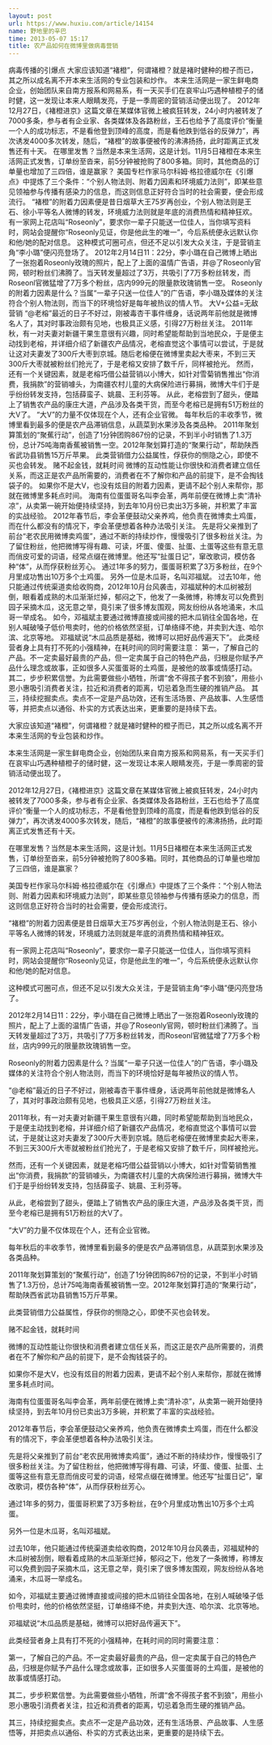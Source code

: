 ```yaml
---
layout: post
url: https://www.huxiu.com/article/14154
name: 野地里的辛巴
time: 2013-05-07 15:17
title: 农产品如何在微博里做病毒营销
---
```

病毒传播的引爆点 大家应该知道“褚橙”，何谓褚橙？就是褚时健种的橙子而已，其之所以成名离不开本来生活网的专业包装和炒作。 本来生活网是一家生鲜电商企业，创始团队来自南方报系和网易系，有一天买手们在哀牢山巧遇种植橙子的储时健，这一发现让本来人眼睛发亮，于是一季周密的营销活动便出现了。 2012年12月27日，《褚橙进京》这篇文章在某媒体官微上被疯狂转发，24小时内被转发了7000多条，参与者有企业家、各类媒体及各路粉丝，王石也给予了高度评价“衡量一个人的成功标志，不是看他登到顶峰的高度，而是看他跌到低谷的反弹力”，再次诱发4000多次转发，随后，“褚橙”的故事便被传的沸沸扬扬，此时距离正式发售还有十天。 在哪里发售？当然是本来生活网，这是计划。11月5日褚橙在本来生活网正式发售，订单纷至沓来，前5分钟被抢购了800多箱。同时，其他商品的订单量也增加了三四倍，谁是赢家？ 美国专栏作家马尔科姆·格拉德威尔在《引爆点》中提炼了三个条件：“个别人物法则、附着力因素和环境威力法则”，即某些意见领袖参与传播有感染力的信息，而这则信息正好符合当时的社会需要，便会形成流行。 “褚橙”的附着力因素便是昔日烟草大王75岁再创业，个别人物法则是王石、徐小平等名人微博的转发，环境威力法则就是年底的消费热情和精神狂欢。 有一家网上花店叫“Roseonly”，要求你一辈子只能送一位佳人，当你填写资料时，网站会提醒你“Roseonly见证，你是他此生的唯一”，今后系统便永远默认你和他/她的配对信息。 这种模式可圈可点，但还不足以引发大众关注，于是营销主角“李小璐”便闪亮登场了。 2012年2月14日11：22分，李小璐在自己微博上晒出了一张抱着Roseonly玫瑰的照片，配上了上面的温情广告语，并@了Roseonly官网，顿时粉丝们沸腾了。当天转发量超过了3万，共吸引了7万多粉丝转发，而Roseonl官微猛增了7万多个粉丝，店内999元的限量款玫瑰销售一空。 Roseonly的附着力因素是什么？当属“一辈子只送一位佳人”的广告语，李小璐及媒体的关注符合个别人物法则，而当下的环境恰好是每年被热议的情人节。 大V+公益=无敌营销 “@老榕”最近的日子不好过，刚被毒杏干事件缠身，话说两年前他就是微博名人了，其对时事政治颇有见地，也极具正义感，引得27万粉丝关注。 2011年秋，有一对夫妻对新疆干果生意很有兴趣，同时希望能帮助到当地民众，于是便主动找到老榕，并详细介绍了新疆农产品情况，老榕直觉这个事情可以尝试，于是就让这对夫妻发了300斤大枣到京城。随后老榕便在微博里卖起大枣来，不到三天300斤大枣就被粉丝们抢光了，于是老榕又安排了数千斤，同样被抢光。 然而，还有一个关键因素，就是老榕巧借公益营销以小博大，如针对雪菊销售推出“你消费，我捐款”的营销噱头，为南疆农村儿童的大病保险进行募捐，微博大牛们于是乎纷纷转发支持，包括薛蛮子、姚晨、王利芬等。 从此，老榕尝到了甜头，便踏上了销售农产品的康庄大道，产品涉及各类干货，而至今老榕已是拥有51万粉丝的大V了。 “大V”的力量不仅体现在个人，还有企业官微。 每年秋后的丰收季节，微博里看到最多的便是农产品滞销信息，从蔬菜到水果涉及各类品种。 2011年聚划算策划的“聚蕉行动”，创造了1分钟团购867份的记录，不到半小时销售了1.3万份，总计75吨海南香蕉被销售一空。2012年聚划算打造的“聚果行动”，帮助陕西省武功县销售15万斤苹果。 此类营销借力公益属性，俘获你的恻隐之心，即使不买也会转发。 赌不起金钱，就耗时间 微博的互动性能让你很快和消费者建立信任关系，而这正是农产品所需要的，消费者在不了解你和产品的前提下，是不会掏钱袋子的。 如果你不是大V，也没有炫目的附着力因素，更请不起个别人来帮你，那就在微博里多耗点时间。 海南有位蛋蛋哥名叫李会革，两年前便在微博上卖“清补凉”，从卖第一碗开始便持续坚持，到去年10月份已卖出3万多碗，并积累了丰富的实战经验。 2012年春节后，李会革便鼓动父亲养鸡，他负责在微博卖土鸡蛋，而在什么都没有的情况下，李会革便想着各种办法吸引关注。 先是将父亲推到了前台“老农民用微博卖鸡蛋”，通过不断的持续炒作，慢慢吸引了很多粉丝关注。为了留住粉丝，他把微博写得有趣、可读，坏蛋、傻蛋、扯蛋、土蛋等这些有意无意而俏皮可爱的词语，经常点缀在微博里。他还写“扯蛋日记”，窜改歌词，模仿各种“体”，从而俘获粉丝芳心。 通过1年多的努力，蛋蛋哥积累了3万多粉丝，在9个月里成功售出10万多个土鸡蛋。 另外一位是木瓜哥，名叫邓福斌。 过去10年，他只能通过传统渠道卖给收购商，2012年10月台风袭击，邓福斌种的木瓜树被刮倒，眼看着成熟的木瓜渐渐烂掉，郁闷之下，他发了一条微博，称博友可以免费到园子采摘木瓜，这无意之举，竟引来了很多博友围观，网友纷纷从各地涌来，木瓜哥一举成名。 如今，邓福斌主要通过微博直接或间接的把木瓜销往全国各地，在别人喊破嗓子低价甩卖时，他的价格依然坚挺，订单络绎不绝，并卖到大连、哈尔滨、北京等地。 邓福斌说“木瓜品质是基础，微博可以把好品传遍天下”。 此类经营者身上具有打不死的小强精神，在耗时间的同时需要注意： 第一，了解自己的产品。不一定卖最好最贵的产品，但一定卖属于自己的特色产品，归根是你赋予产品什么理念或故事，正如很多人买蛋蛋哥的土鸡蛋，是被他的故事或情感打动。 其二，步步积累信誉。为此需要做些小牺牲，所谓“舍不得孩子套不到狼”，用些小恩小惠吸引消费者关注，拉近和消费者的距离，切忌着急而生硬的推销产品。 其三，持续挖掘卖点。卖点不一定是产品功效，还有生活场景、产品故事、人生感悟等，并把卖点以通俗、朴实的方式表达出来，更重要的是持续下去。

大家应该知道“褚橙”，何谓褚橙？就是褚时健种的橙子而已，其之所以成名离不开本来生活网的专业包装和炒作。

本来生活网是一家生鲜电商企业，创始团队来自南方报系和网易系，有一天买手们在哀牢山巧遇种植橙子的储时健，这一发现让本来人眼睛发亮，于是一季周密的营销活动便出现了。

2012年12月27日，《褚橙进京》这篇文章在某媒体官微上被疯狂转发，24小时内被转发了7000多条，参与者有企业家、各类媒体及各路粉丝，王石也给予了高度评价“衡量一个人的成功标志，不是看他登到顶峰的高度，而是看他跌到低谷的反弹力”，再次诱发4000多次转发，随后，“褚橙”的故事便被传的沸沸扬扬，此时距离正式发售还有十天。

在哪里发售？当然是本来生活网，这是计划。11月5日褚橙在本来生活网正式发售，订单纷至沓来，前5分钟被抢购了800多箱。同时，其他商品的订单量也增加了三四倍，谁是赢家？

美国专栏作家马尔科姆·格拉德威尔在《引爆点》中提炼了三个条件：“个别人物法则、附着力因素和环境威力法则”，即某些意见领袖参与传播有感染力的信息，而这则信息正好符合当时的社会需要，便会形成流行。

“褚橙”的附着力因素便是昔日烟草大王75岁再创业，个别人物法则是王石、徐小平等名人微博的转发，环境威力法则就是年底的消费热情和精神狂欢。

有一家网上花店叫“Roseonly”，要求你一辈子只能送一位佳人，当你填写资料时，网站会提醒你“Roseonly见证，你是他此生的唯一”，今后系统便永远默认你和他/她的配对信息。

这种模式可圈可点，但还不足以引发大众关注，于是营销主角“李小璐”便闪亮登场了。

2012年2月14日11：22分，李小璐在自己微博上晒出了一张抱着Roseonly玫瑰的照片，配上了上面的温情广告语，并@了Roseonly官网，顿时粉丝们沸腾了。当天转发量超过了3万，共吸引了7万多粉丝转发，而Roseonl官微猛增了7万多个粉丝，店内999元的限量款玫瑰销售一空。

Roseonly的附着力因素是什么？当属“一辈子只送一位佳人”的广告语，李小璐及媒体的关注符合个别人物法则，而当下的环境恰好是每年被热议的情人节。

“@老榕”最近的日子不好过，刚被毒杏干事件缠身，话说两年前他就是微博名人了，其对时事政治颇有见地，也极具正义感，引得27万粉丝关注。

2011年秋，有一对夫妻对新疆干果生意很有兴趣，同时希望能帮助到当地民众，于是便主动找到老榕，并详细介绍了新疆农产品情况，老榕直觉这个事情可以尝试，于是就让这对夫妻发了300斤大枣到京城。随后老榕便在微博里卖起大枣来，不到三天300斤大枣就被粉丝们抢光了，于是老榕又安排了数千斤，同样被抢光。

然而，还有一个关键因素，就是老榕巧借公益营销以小博大，如针对雪菊销售推出“你消费，我捐款”的营销噱头，为南疆农村儿童的大病保险进行募捐，微博大牛们于是乎纷纷转发支持，包括薛蛮子、姚晨、王利芬等。

从此，老榕尝到了甜头，便踏上了销售农产品的康庄大道，产品涉及各类干货，而至今老榕已是拥有51万粉丝的大V了。

“大V”的力量不仅体现在个人，还有企业官微。

每年秋后的丰收季节，微博里看到最多的便是农产品滞销信息，从蔬菜到水果涉及各类品种。

2011年聚划算策划的“聚蕉行动”，创造了1分钟团购867份的记录，不到半小时销售了1.3万份，总计75吨海南香蕉被销售一空。2012年聚划算打造的“聚果行动”，帮助陕西省武功县销售15万斤苹果。

此类营销借力公益属性，俘获你的恻隐之心，即使不买也会转发。

赌不起金钱，就耗时间

微博的互动性能让你很快和消费者建立信任关系，而这正是农产品所需要的，消费者在不了解你和产品的前提下，是不会掏钱袋子的。

如果你不是大V，也没有炫目的附着力因素，更请不起个别人来帮你，那就在微博里多耗点时间。

海南有位蛋蛋哥名叫李会革，两年前便在微博上卖“清补凉”，从卖第一碗开始便持续坚持，到去年10月份已卖出3万多碗，并积累了丰富的实战经验。

2012年春节后，李会革便鼓动父亲养鸡，他负责在微博卖土鸡蛋，而在什么都没有的情况下，李会革便想着各种办法吸引关注。

先是将父亲推到了前台“老农民用微博卖鸡蛋”，通过不断的持续炒作，慢慢吸引了很多粉丝关注。为了留住粉丝，他把微博写得有趣、可读，坏蛋、傻蛋、扯蛋、土蛋等这些有意无意而俏皮可爱的词语，经常点缀在微博里。他还写“扯蛋日记”，窜改歌词，模仿各种“体”，从而俘获粉丝芳心。

通过1年多的努力，蛋蛋哥积累了3万多粉丝，在9个月里成功售出10万多个土鸡蛋。

另外一位是木瓜哥，名叫邓福斌。

过去10年，他只能通过传统渠道卖给收购商，2012年10月台风袭击，邓福斌种的木瓜树被刮倒，眼看着成熟的木瓜渐渐烂掉，郁闷之下，他发了一条微博，称博友可以免费到园子采摘木瓜，这无意之举，竟引来了很多博友围观，网友纷纷从各地涌来，木瓜哥一举成名。

如今，邓福斌主要通过微博直接或间接的把木瓜销往全国各地，在别人喊破嗓子低价甩卖时，他的价格依然坚挺，订单络绎不绝，并卖到大连、哈尔滨、北京等地。

邓福斌说“木瓜品质是基础，微博可以把好品传遍天下”。

此类经营者身上具有打不死的小强精神，在耗时间的同时需要注意：

第一，了解自己的产品。不一定卖最好最贵的产品，但一定卖属于自己的特色产品，归根是你赋予产品什么理念或故事，正如很多人买蛋蛋哥的土鸡蛋，是被他的故事或情感打动。

其二，步步积累信誉。为此需要做些小牺牲，所谓“舍不得孩子套不到狼”，用些小恩小惠吸引消费者关注，拉近和消费者的距离，切忌着急而生硬的推销产品。

其三，持续挖掘卖点。卖点不一定是产品功效，还有生活场景、产品故事、人生感悟等，并把卖点以通俗、朴实的方式表达出来，更重要的是持续下去。

